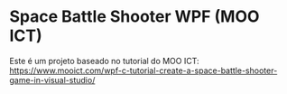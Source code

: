 # Space Battle Shooter WPF (MOO ICT)

Este é um projeto baseado no tutorial do MOO ICT:
https://www.mooict.com/wpf-c-tutorial-create-a-space-battle-shooter-game-in-visual-studio/
